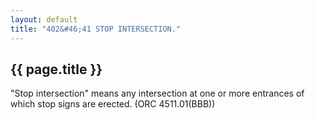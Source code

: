 ```yaml
---
layout: default 
title: "402&#46;41 STOP INTERSECTION."
---
```


{{ page.title }}
----------------

"Stop intersection" means any intersection at one or more entrances of
which stop signs are erected. (ORC 4511.01(BBB))
